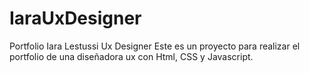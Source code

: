 # IaraUxDesigner
Portfolio Iara Lestussi Ux Designer
Este es un proyecto para realizar el portfolio de una diseñadora ux con Html, CSS y Javascript.
